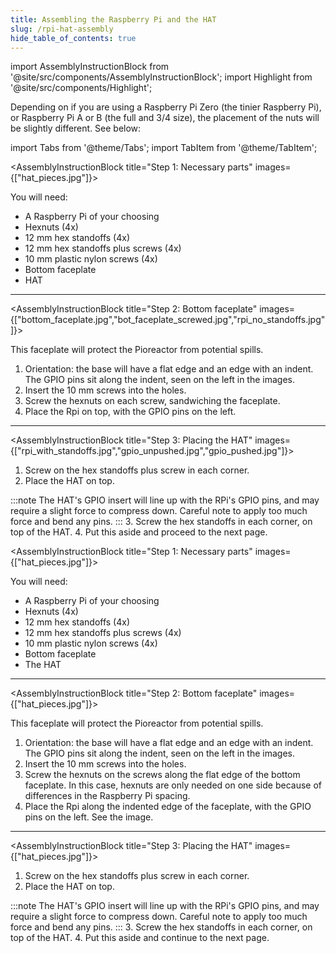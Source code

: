 ```yaml
---
title: Assembling the Raspberry Pi and the HAT
slug: /rpi-hat-assembly
hide_table_of_contents: true
---
```


import AssemblyInstructionBlock from '@site/src/components/AssemblyInstructionBlock';
import Highlight from '@site/src/components/Highlight';

Depending on if you are using a Raspberry Pi Zero (the tinier Raspberry Pi), or Raspberry Pi A or B (the full and 3/4 size), the placement of the nuts will be slightly different. See below:

import Tabs from '@theme/Tabs';
import TabItem from '@theme/TabItem';

<Tabs>
  <TabItem value="a_or_b" label="Raspberry Pi A or B">
  
<AssemblyInstructionBlock title="Step 1: Necessary parts" images={["hat_pieces.jpg"]}>

You will need:
*	A Raspberry Pi of your choosing
*	Hexnuts (4x) 
*	12 mm hex standoffs (4x) 
*	12 mm hex standoffs plus screws (4x) 
*	10 mm plastic nylon screws (4x) 
*	Bottom faceplate
*	HAT
	
</AssemblyInstructionBlock>

-----

<AssemblyInstructionBlock title="Step 2: Bottom faceplate" images={["bottom_faceplate.jpg","bot_faceplate_screwed.jpg","rpi_no_standoffs.jpg"]}>

This faceplate will protect the Pioreactor from potential spills. 

1.	Orientation: the base will have a flat edge and an edge with an indent. The GPIO pins sit along the indent, seen on the left in the images. 
2.	Insert the 10 mm screws into the holes. 
3.	Screw the hexnuts on each screw, sandwiching the faceplate. 
4.	Place the Rpi on top, with the GPIO pins on the left. 

</AssemblyInstructionBlock>

-----

<AssemblyInstructionBlock title="Step 3: Placing the HAT" images={["rpi_with_standoffs.jpg","gpio_unpushed.jpg","gpio_pushed.jpg"]}>

1.	Screw on the hex standoffs plus screw in each corner.
2.	Place the HAT on top. 

:::note
The HAT's GPIO insert will line up with the RPi's GPIO pins, and may require a slight force to compress down. Careful note to apply too much force and bend any pins.
:::
3.	Screw the hex standoffs in each corner, on top of the HAT.
4.	Put this aside and proceed to the next page. 

</AssemblyInstructionBlock>

  </TabItem>
  <TabItem value="zero" label="Raspberry Pi Zero" default>

<AssemblyInstructionBlock title="Step 1: Necessary parts" images={["hat_pieces.jpg"]}>

You will need:
*	A Raspberry Pi of your choosing
*	Hexnuts (4x) 
*	12 mm hex standoffs (4x) 
*	12 mm hex standoffs plus screws (4x) 
*	10 mm plastic nylon screws (4x) 
*	Bottom faceplate
*	The HAT
	
</AssemblyInstructionBlock>

-----

<AssemblyInstructionBlock title="Step 2: Bottom faceplate" images={["hat_pieces.jpg"]}>

This faceplate will protect the Pioreactor from potential spills. 

1.	Orientation: the base will have a flat edge and an edge with an indent. The GPIO pins sit along the indent, seen on the left in the images. 
2.	Insert the 10 mm screws into the holes. 
3.	Screw the hexnuts on the screws along the flat edge of the bottom faceplate. In this case, hexnuts are only needed on one side because of differences in the Raspberry Pi spacing. 
4.	Place the Rpi along the indented edge of the faceplate, with the GPIO pins on the left. See the image. 

</AssemblyInstructionBlock>

-----

<AssemblyInstructionBlock title="Step 3: Placing the HAT" images={["hat_pieces.jpg"]}>

1.	Screw on the hex standoffs plus screw in each corner.
2.	Place the HAT on top. 

:::note
The HAT's GPIO insert will line up with the RPi's GPIO pins, and may require a slight force to compress down. Careful note to apply too much force and bend any pins.
:::
3.	Screw the hex standoffs in each corner, on top of the HAT.
4.	Put this aside and continue to the next page.

</AssemblyInstructionBlock>


  
  </TabItem>
</Tabs>
